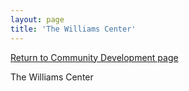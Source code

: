 ```yaml
---
layout: page
title: 'The Williams Center'
---
```


[Return to Community Development page](/community-development/)

The Williams Center
